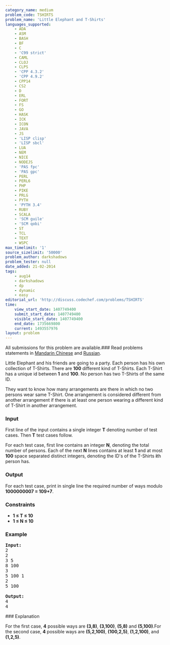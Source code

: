 ```yaml
---
category_name: medium
problem_code: TSHIRTS
problem_name: 'Little Elephant and T-Shirts'
languages_supported:
    - ADA
    - ASM
    - BASH
    - BF
    - C
    - 'C99 strict'
    - CAML
    - CLOJ
    - CLPS
    - 'CPP 4.3.2'
    - 'CPP 4.9.2'
    - CPP14
    - CS2
    - D
    - ERL
    - FORT
    - FS
    - GO
    - HASK
    - ICK
    - ICON
    - JAVA
    - JS
    - 'LISP clisp'
    - 'LISP sbcl'
    - LUA
    - NEM
    - NICE
    - NODEJS
    - 'PAS fpc'
    - 'PAS gpc'
    - PERL
    - PERL6
    - PHP
    - PIKE
    - PRLG
    - PYTH
    - 'PYTH 3.4'
    - RUBY
    - SCALA
    - 'SCM guile'
    - 'SCM qobi'
    - ST
    - TCL
    - TEXT
    - WSPC
max_timelimit: '1'
source_sizelimit: '50000'
problem_author: darkshadows
problem_tester: null
date_added: 21-02-2014
tags:
    - aug14
    - darkshadows
    - dp
    - dynamic
    - easy
editorial_url: 'http://discuss.codechef.com/problems/TSHIRTS'
time:
    view_start_date: 1407749400
    submit_start_date: 1407749400
    visible_start_date: 1407749400
    end_date: 1735669800
    current: 1493557976
layout: problem
---
```

All submissions for this problem are available.###  Read problems statements in [Mandarin Chinese](http://www.codechef.com/download/translated/AUG14/mandarin/TSHIRTS.pdf) and [Russian](http://www.codechef.com/download/translated/AUG14/russian/TSHIRTS.pdf).

Little Elephant and his friends are going to a party. Each person has his own collection of T-Shirts. There are **100** different kind of T-Shirts. Each T-Shirt has a unique id between **1** and **100**. No person has two T-Shirts of the same ID.

They want to know how many arrangements are there in which no two persons wear same T-Shirt. One arrangement is considered different from another arrangement if there is at least one person wearing a different kind of T-Shirt in another arrangement.

### Input

First line of the input contains a single integer  **T**  denoting number of test cases. Then **T** test cases follow.

For each test case, first line contains an integer **N**, denoting the total number of persons. Each of the next **N** lines contains at least **1** and at most **100** space separated distinct integers, denoting the ID's of the T-Shirts **i**th person has.

### Output

For each test case, print in single line the required number of ways modulo **1000000007 = 109+7**.

### Constraints

- **1 ≤ T ≤ 10**
- **1 ≤ N ≤ 10**

### Example

<pre><b>Input:</b>
2
2
3 5
8 100
3
5 100 1
2
5 100

<b>Output:</b>
4
4
</pre>### Explanation

For the first case, **4** possible ways are **(3,8)**, **(3,100)**, **(5,8)** and **(5,100)**.For the second case, **4** possible ways are **(5,2,100)**, **(100,2,5)**, **(1,2,100)**, and **(1,2,5)**.
